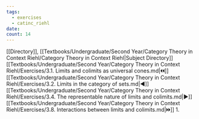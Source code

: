 ```yaml
---
tags:
  - exercises
  - catinc_riehl
date: 
count: 14
---
```

[[Directory]], [[Textbooks/Undergraduate/Second Year/Category Theory in Context Riehl/Category Theory in Context Riehl|Subject Directory]]
[[Textbooks/Undergraduate/Second Year/Category Theory in Context Riehl/Exercises/3.1. Limits and colimits as universal cones.md|🞀🞀]] [[Textbooks/Undergraduate/Second Year/Category Theory in Context Riehl/Exercises/3.2. Limits in the category of sets.md|◀]] [[Textbooks/Undergraduate/Second Year/Category Theory in Context Riehl/Exercises/3.4. The representable nature of limits and colimits.md|▶]] [[Textbooks/Undergraduate/Second Year/Category Theory in Context Riehl/Exercises/3.8. Interactions between limits and colimits.md|🞂🞂]]
1. 